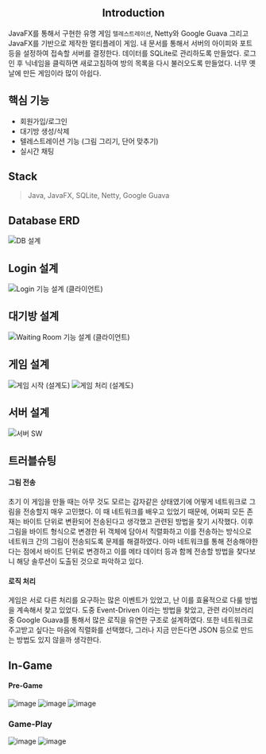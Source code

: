 <div align='center'>

## Introduction
  
</div>

JavaFX를 통해서 구현한 유명 게임 `텔레스트레이션`, Netty와 Google Guava 그리고 JavaFX를 기반으로 제작한 멀티플레이 게임.
내 문서를 통해서 서버의 아이피와 포트 등을 설정하여 접속할 서버를 결정한다. 데이터를 SQLite로 관리하도록 만들었다.
로그인 후 닉네임을 클릭하면 새로고침하여 방의 목록을 다시 불러오도록 만들었다. 너무 옛날에 만든 게임이라 많이 아쉽다.

## 핵심 기능
- 회원가입/로그인
- 대기방 생성/삭제
- 텔레스트레이션 기능 (그림 그리기, 단어 맞추기)
- 실시간 채팅

## Stack
> Java, JavaFX, SQLite, Netty, Google Guava

## Database ERD
![DB 설계](https://github.com/user-attachments/assets/d2a15e95-3940-4ad6-97bc-5a2c6ed7a95f)

## Login 설계
![Login 기능 설계 (클라이언트)](https://github.com/user-attachments/assets/4eaebc96-0220-483a-b769-30ef5103f063)

## 대기방 설계
![Waiting Room 기능 설계 (클라이언트)](https://github.com/user-attachments/assets/f25d67a6-0f8f-46fa-842d-935ead233f23)

## 게임 설계
![게임 시작 (설계도)](https://github.com/user-attachments/assets/bfb269ed-d51c-4f44-a774-bbfa0b0b82c7)
![게임 처리 (설계도)](https://github.com/user-attachments/assets/c532d022-84c2-4f10-adb2-874f0e881061)

## 서버 설계
![서버 SW](https://github.com/user-attachments/assets/f348b760-5fac-415a-9260-e5e8c583cc4a)

## 트러블슈팅

#### 그림 전송
초기 이 게임을 만들 때는 아무 것도 모르는 감자같은 상태였기에 어떻게 네트워크로 그림을 전송할지 매우 고민했다.
이 때 네트워크를 배우고 있었기 때문에, 어짜피 모든 존재는 바이트 단위로 변환되어 전송된다고 생각했고 관련된 방법을 찾기 시작했다.
이후 그림을 바이트 형식으로 변경한 뒤 객체에 담아서 직렬화하고 이를 전송하는 방식으로 네트워크 간의 그림이 전송되도록 문제를 해결하였다.
아마 네트워크를 통해 전송해야한다는 점에서 바이트 단위로 변경하고 이를 메타 데이터 등과 함께 전송할 방법을 찾다보니 해당 솔루션이 도출된 것으로 파악하고 있다.

#### 로직 처리
게임은 서로 다른 처리를 요구하는 많은 이벤트가 있었고, 난 이를 효율적으로 다룰 방법을 계속해서 찾고 있었다.
도중 Event-Driven 이라는 방법을 찾았고, 관련 라이브러리 중 Google Guava를 통해서 많은 로직을 유연한 구조로 설계하였다.
또한 네트워크로 주고받고 싶다는 마음에 직렬화를 선택했다, 그러나 지금 만든다면 JSON 등으로 만드는 방법도 있지 않을까 생각한다.

## In-Game

#### Pre-Game
![image](https://github.com/user-attachments/assets/c7500a18-1889-44b0-aa84-eef35f705408)
![image](https://github.com/user-attachments/assets/194e7f6c-37b6-4574-83b6-d1fb2927a36e)
![image](https://github.com/user-attachments/assets/fcef04a4-03d6-4b1c-bb2d-01142973f0cf)

### Game-Play
![image](https://github.com/user-attachments/assets/3f306606-fd0e-4c14-b720-a45ee08e19e4)
![image](https://github.com/user-attachments/assets/c6c28889-4255-4dda-a9b4-aade1da89a21)

